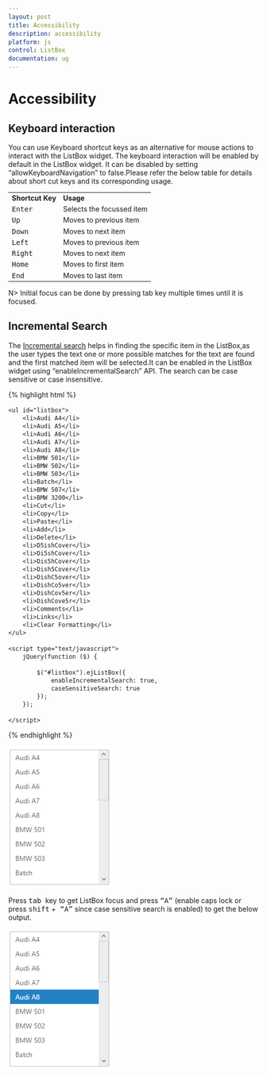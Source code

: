 ```yaml
---
layout: post
title: Accessibility
description: accessibility
platform: js
control: ListBox
documentation: ug
---
```


# Accessibility

## Keyboard interaction

You can use Keyboard shortcut keys as an alternative for mouse actions to interact with the ListBox widget. The keyboard interaction will be enabled by default in the ListBox widget. It can be disabled by setting “allowKeyboardNavigation” to false.Please refer the below table for details about short cut keys and its corresponding usage.

<table>
<tr>
<td>
<b>Shortcut Key</b></td><td>
<b>Usage</b></td></tr>
<tr>
<td>
<kbd>Enter</kbd></td><td>
Selects the focussed item</td></tr>
<tr>
<td>
<kbd>Up</kbd></td><td>
Moves to previous item</td></tr>
<tr>
<td>
<kbd>Down</kbd></td><td>
Moves to next item</td></tr>
<tr>
<td>
<kbd>Left</kbd></td><td>
Moves to previous item</td></tr>
<tr>
<td>
<kbd>Right</kbd></td><td>
Moves to next item</td></tr>
<tr>
<td>
<kbd>Home</kbd></td><td>
Moves to first item</td></tr>
<tr>
<td>
<kbd>End</kbd></td><td>
Moves to last item</td></tr>
</table>


N> Initial focus can be done by pressing tab key multiple times until it is focused.


## Incremental Search

The [Incremental search](https://en.wikipedia.org/wiki/Incremental_search) helps in finding the specific item in the ListBox,as the user types the text one or more possible matches for the text are found and the first matched item will be selected.It can be enabled in the ListBox widget using “enableIncrementalSearch” API. The search can be case sensitive or case insensitive.

{% highlight html %}

    <ul id="listbox">
        <li>Audi A4</li>
        <li>Audi A5</li>
        <li>Audi A6</li>
        <li>Audi A7</li>
        <li>Audi A8</li>
        <li>BMW 501</li>
        <li>BMW 502</li>
        <li>BMW 503</li>
        <li>Batch</li>
        <li>BMW 507</li>
        <li>BMW 3200</li>
        <li>Cut</li>
        <li>Copy</li>
        <li>Paste</li>
        <li>Add</li>
        <li>Delete</li>
        <li>D5ishCover</li>
        <li>Di5shCover</li>
        <li>Dis5hCover</li>
        <li>Dish5Cover</li>
        <li>DishC5over</li>
        <li>DishCo5ver</li>
        <li>DishCov5er</li>
        <li>DishCove5r</li>
        <li>Comments</li>
        <li>Links</li>
        <li>Clear Formatting</li>
    </ul>

    <script type="text/javascript">
        jQuery(function ($) {

            $("#listbox").ejListBox({
                enableIncrementalSearch: true,
                caseSensitiveSearch: true
            });
        });

    </script>

{% endhighlight %}



![Incremental Search](Incremental-Search_Images\incremental-search_img1.png)

Press <kbd> tab </kbd> key to get ListBox focus and press <kbd>“A”</kbd> (enable caps lock or press <kbd>shift</kbd> +<kbd> “A”</kbd> since case sensitive search is enabled) to get the below output.

![Incremental Search](Incremental-Search_Images\incremental-search_img2.png)



